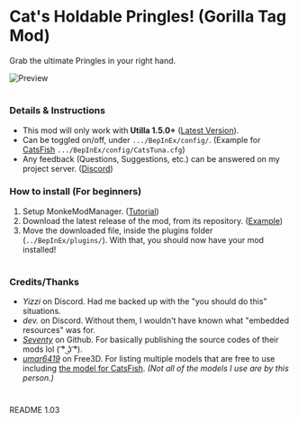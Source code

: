 # Cat's Holdable Pringles! (Gorilla Tag Mod)
Grab the ultimate Pringles in your right hand.

![Preview](https://user-images.githubusercontent.com/105093518/167679673-dc54ce22-7d3f-4a6f-b2b7-fb745ea0a701.png)
#
### Details & Instructions
- This mod will only work with **Utilla 1.5.0+** ([Latest Version](https://github.com/legoandmars/Utilla/releases/latest)).
- Can be toggled on/off, under `.../BepInEx/config/`. (Example for [CatsFish](https://github.com/FlyinC4T/CatsFish) `.../BepInEx/config/CatsTuna.cfg`)
- Any feedback (Questions, Suggestions, etc.) can be answered on my project server. ([Discord](https://discord.gg/gXNM5KYmFj))

### How to install (For beginners)
1. Setup MonkeModManager. ([Tutorial](https://github.com/DeadlyKitten/MonkeModManager/releases/tag/1.3.0#:~:text=Installer%20by%20Umbranox-,Instructions,-Run%20the%20exe))
2. Download the latest release of the mod, from its repository. ([Example](https://github.com/FlyinC4T/CatsFish/releases/latest))
3. Move the downloaded file, inside the plugins folder (`../BepInEx/plugins/`).
With that, you should now have your mod installed!
#
### Credits/Thanks
- *Yizzi* on Discord. Had me backed up with the "you should do this" situations.
- *dev.* on Discord. Without them, I wouldn't have known what "embedded resources" was for.
- *[Seventy](https://github.com/7Seventy0)* on Github. For basically publishing the source codes of their mods lol ( ͡° ͜ʖ ͡°).
- *[umar6419](https://free3d.com/user/umar6419)* on Free3D. For listing multiple models that are free to use including [the model for CatsFish](https://free3d.com/3d-model/tuna-fish-21843.html). *(Not all of the models I use are by this person.)*
#
README 1.03
